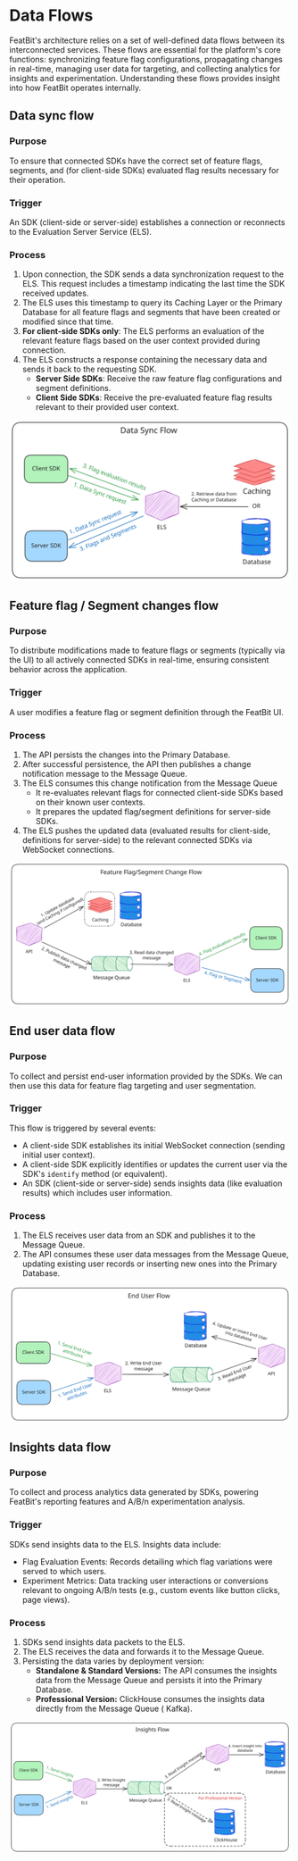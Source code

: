 # Data Flows

FeatBit's architecture relies on a set of well-defined data flows between its interconnected services. These flows are
essential for the platform's core functions: synchronizing feature flag configurations, propagating changes in
real-time, managing user data for targeting, and collecting analytics for insights and experimentation. Understanding
these flows provides insight into how FeatBit operates internally.

## Data sync flow

### Purpose

To ensure that connected SDKs have the correct set of feature flags, segments, and (for client-side SDKs) evaluated flag
results necessary for their operation.

### Trigger

An SDK (client-side or server-side) establishes a connection or reconnects to the Evaluation Server Service (ELS).

### Process

1. Upon connection, the SDK sends a data synchronization request to the ELS. This request includes a timestamp
   indicating the last time the SDK received updates.
2. The ELS uses this timestamp to query its Caching Layer or the Primary Database for all feature flags and segments
   that have been created or modified since that time.
3. **For client-side SDKs only**: The ELS performs an evaluation of the relevant feature flags based on the user context
   provided during connection.
4. The ELS constructs a response containing the necessary data and sends it back to the requesting SDK.
    - **Server Side SDKs**: Receive the raw feature flag configurations and segment definitions.
    - **Client Side SDKs**: Receive the pre-evaluated feature flag results relevant to their provided user context.

![](../tech-stack/assets/data-sync-flow.svg)

## Feature flag / Segment changes flow

### Purpose

To distribute modifications made to feature flags or segments (typically via the UI) to all actively
connected SDKs in real-time, ensuring consistent behavior across the application.

### Trigger

A user modifies a feature flag or segment definition through the FeatBit UI.

### Process

1. The API persists the changes into the Primary Database.
2. After successful persistence, the API then publishes a change notification message to the Message Queue.
3. The ELS consumes this change notification from the Message Queue
    * It re-evaluates relevant flags for connected client-side SDKs based on their known user contexts.
    * It prepares the updated flag/segment definitions for server-side SDKs.
4. The ELS pushes the updated data (evaluated results for client-side, definitions for server-side) to the relevant
   connected SDKs via WebSocket connections.

![](../tech-stack/assets/data-changed-flow.svg)

## End user data flow

### Purpose

To collect and persist end-user information provided by the SDKs. We can then use this data for feature flag targeting
and user segmentation.

### Trigger

This flow is triggered by several events:

* A client-side SDK establishes its initial WebSocket connection (sending initial user context).
* A client-side SDK explicitly identifies or updates the current user via the SDK's `identify` method (or equivalent).
* An SDK (client-side or server-side) sends insights data (like evaluation results) which includes user information.

### Process

1. The ELS receives user data from an SDK and publishes it to the Message Queue.
2. The API consumes these user data messages from the Message Queue, updating existing user records or inserting
   new ones into the Primary Database.

![](../tech-stack/assets/end-user-flow.svg)

## Insights data flow

### Purpose

To collect and process analytics data generated by SDKs, powering FeatBit's reporting features and A/B/n experimentation
analysis.

### Trigger

SDKs send insights data to the ELS. Insights data include:

* Flag Evaluation Events: Records detailing which flag variations were served to which users.
* Experiment Metrics: Data tracking user interactions or conversions relevant to ongoing A/B/n tests (e.g., custom
  events like button clicks, page views).

### Process

1. SDKs send insights data packets to the ELS.
2. The ELS receives the data and forwards it to the Message Queue.
3. Persisting the data varies by deployment version:
    * **Standalone & Standard Versions:** The API consumes the insights data from the Message Queue and persists it into
      the Primary Database.
    * **Professional Version:** ClickHouse consumes the insights data directly from the Message Queue (
      Kafka).

![](../tech-stack/assets/insights-flow.svg)